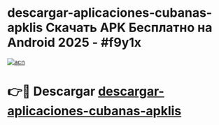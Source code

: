 # descargar-aplicaciones-cubanas-apklis Скачать APK Бесплатно на Android 2025 - #f9y1x

[![acn](https://github.com/user-attachments/assets/0f9c940e-d8b0-45ae-aac7-cd30a18b3e1c)](https://apps.freeplayer.one?title=descargar-aplicaciones-cubanas-apklis&ref=9RF)

# 👉🔴 Descargar [descargar-aplicaciones-cubanas-apklis](https://apps.freeplayer.one?title=descargar-aplicaciones-cubanas-apklis&ref=9RF)